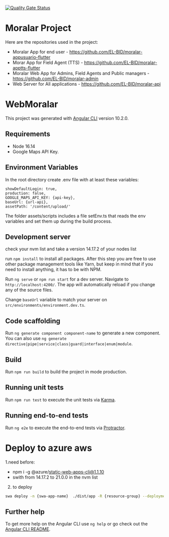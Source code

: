 [![Quality Gate Status](https://sonarcloud.io/api/project_badges/measure?project=EL-BID_moralar-admin&metric=alert_status)](https://sonarcloud.io/summary/new_code?id=EL-BID_moralar-admin)

# Moralar Project
Here are the repositories used in the project:

- Moralar App for end user - https://github.com/EL-BID/moralar-appusuario-flutter
- Morar App for Field Agent (TTS) - https://github.com/EL-BID/moralar-apptts-flutter
- Moralar Web App for Admins, Field Agents and Public managers - https://github.com/EL-BID/moralar-admin
- Web Server for All applications - https://github.com/EL-BID/moralar-api

# WebMoralar

This project was generated with [Angular CLI](https://github.com/angular/angular-cli) version 10.2.0.

## Requirements
- Node 16.14
- Google Maps API Key.


## Environment Variables

In the root directory create .env file with at least these variables:

```
showDefaultLogin: true,
production: false,
GOOGLE_MAPS_API_KEY: {api-key},
baseUrl: {url-api},
assetPath: '/content/upload/'
```

The folder assets/scripts includes a file setEnv.ts that reads the env variables and set them up during the build process.

## Development server

check your nvm list and take a version 14.17.2 of your nodes list

run `npm install` to install all packages. After this step you are free to use other package management tools like Yarn, but keep in mind that if you need to install anything, it has to be with NPM.

Run `ng serve` or `npm run start` for a dev server. Navigate to `http://localhost:4200/`. The app will automatically reload if you change any of the source files.

Change `baseUrl` variable to match your server on `src/environments/environment.dev.ts`.

## Code scaffolding

Run `ng generate component component-name` to generate a new component. You can also use `ng generate directive|pipe|service|class|guard|interface|enum|module`.

## Build

Run `npm run build` to build the project in mode production.

## Running unit tests

Run `npm run test` to execute the unit tests via [Karma](https://karma-runner.github.io).

## Running end-to-end tests

Run `ng e2e` to execute the end-to-end tests via [Protractor](http://www.protractortest.org/).

# Deploy to azure aws

1.need before:
 * npm i -g @azure/static-web-apps-cli@1.1.10
 * swith from 14.17.2 to 21.0.0 in the nvm list

2. to deploy
```bash
swa deploy -n {swa-app-name}  ./dist/app -R {resource-group} --deployment-token "{implementation-token}"
```

## Further help

To get more help on the Angular CLI use `ng help` or go check out the [Angular CLI README](https://github.com/angular/angular-cli/blob/master/README.md).
